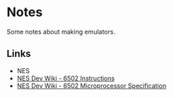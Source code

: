 # Notes

Some notes about making emulators.

## Links

* NES
 * [NES Dev Wiki - 6502 Instructions](https://wiki.nesdev.com/w/index.php/6502_instructions)
 * [NES Dev Wiki - 6502 Microprocessor Specification](http://nesdev.com/6502.txt)

